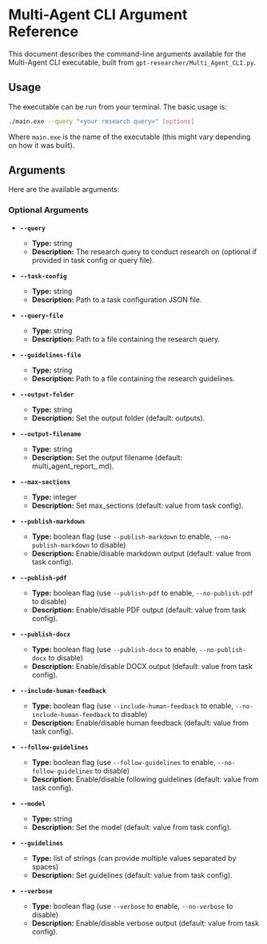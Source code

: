 # Multi-Agent CLI Argument Reference

This document describes the command-line arguments available for the Multi-Agent CLI executable, built from `gpt-researcher/Multi_Agent_CLI.py`.

## Usage

The executable can be run from your terminal. The basic usage is:

```bash
./main.exe --query "<your research query>" [options]
```

Where `main.exe` is the name of the executable (this might vary depending on how it was built).

## Arguments

Here are the available arguments:

### Optional Arguments

*   **`--query`**
    *   **Type:** string
    *   **Description:** The research query to conduct research on (optional if provided in task config or query file).


*   **`--task-config`**
    *   **Type:** string
    *   **Description:** Path to a task configuration JSON file.

*   **`--query-file`**
    *   **Type:** string
    *   **Description:** Path to a file containing the research query.

*   **`--guidelines-file`**
    *   **Type:** string
    *   **Description:** Path to a file containing the research guidelines.

*   **`--output-folder`**
    *   **Type:** string
    *   **Description:** Set the output folder (default: outputs).

*   **`--output-filename`**
    *   **Type:** string
    *   **Description:** Set the output filename (default: multi_agent_report_<uuid>.md).

*   **`--max-sections`**
    *   **Type:** integer
    *   **Description:** Set max_sections (default: value from task config).

*   **`--publish-markdown`**
    *   **Type:** boolean flag (use `--publish-markdown` to enable, `--no-publish-markdown` to disable)
    *   **Description:** Enable/disable markdown output (default: value from task config).

*   **`--publish-pdf`**
    *   **Type:** boolean flag (use `--publish-pdf` to enable, `--no-publish-pdf` to disable)
    *   **Description:** Enable/disable PDF output (default: value from task config).

*   **`--publish-docx`**
    *   **Type:** boolean flag (use `--publish-docx` to enable, `--no-publish-docx` to disable)
    *   **Description:** Enable/disable DOCX output (default: value from task config).

*   **`--include-human-feedback`**
    *   **Type:** boolean flag (use `--include-human-feedback` to enable, `--no-include-human-feedback` to disable)
    *   **Description:** Enable/disable human feedback (default: value from task config).

*   **`--follow-guidelines`**
    *   **Type:** boolean flag (use `--follow-guidelines` to enable, `--no-follow-guidelines` to disable)
    *   **Description:** Enable/disable following guidelines (default: value from task config).

*   **`--model`**
    *   **Type:** string
    *   **Description:** Set the model (default: value from task config).

*   **`--guidelines`**
    *   **Type:** list of strings (can provide multiple values separated by spaces)
    *   **Description:** Set guidelines (default: value from task config).

*   **`--verbose`**
    *   **Type:** boolean flag (use `--verbose` to enable, `--no-verbose` to disable)
    *   **Description:** Enable/disable verbose output (default: value from task config).